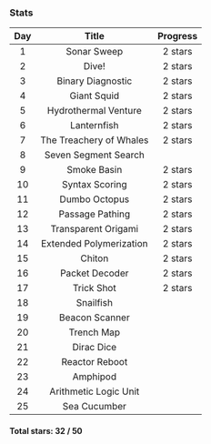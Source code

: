 ### Stats

|  Day  |  Title  |  Progress  |
|:-----:|:-------:|:----------:|
|   1   | Sonar Sweep | 2 stars |
|   2   | Dive! | 2 stars |
|   3   | Binary Diagnostic | 2 stars |
|   4   | Giant Squid | 2 stars |
|   5   | Hydrothermal Venture | 2 stars |
|   6   | Lanternfish | 2 stars |
|   7   | The Treachery of Whales | 2 stars |
|   8   | Seven Segment Search |  |
|   9   | Smoke Basin | 2 stars |
|  10   | Syntax Scoring | 2 stars |
|  11   | Dumbo Octopus | 2 stars |
|  12   | Passage Pathing | 2 stars |
|  13   | Transparent Origami | 2 stars |
|  14   | Extended Polymerization | 2 stars |
|  15   | Chiton | 2 stars |
|  16   | Packet Decoder | 2 stars |
|  17   | Trick Shot | 2 stars |
|  18   | Snailfish |  |
|  19   | Beacon Scanner |  |
|  20   | Trench Map |  |
|  21   | Dirac Dice |  |
|  22   | Reactor Reboot |  |
|  23   | Amphipod |  |
|  24   | Arithmetic Logic Unit |  |
|  25   | Sea Cucumber | |

#### Total stars: 32 / 50
